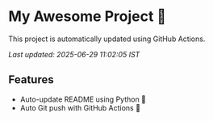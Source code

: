 # My Awesome Project 🚀

This project is automatically updated using GitHub Actions.

_Last updated: 2025-06-29 11:02:05 IST_

## Features
- Auto-update README using Python 🐍
- Auto Git push with GitHub Actions 🤖
